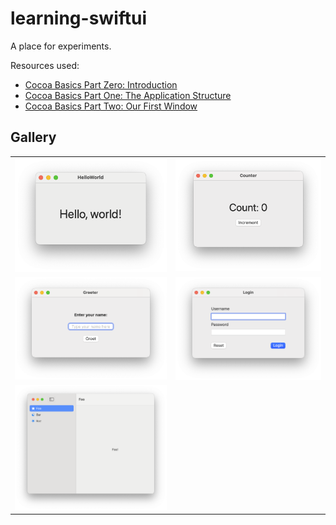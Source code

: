 # learning-swiftui

A place for experiments.

Resources used:

- [Cocoa Basics Part Zero: Introduction](https://blog.xoria.org/cocoa-basics-0/)
- [Cocoa Basics Part One: The Application Structure](https://blog.xoria.org/cocoa-basics-1/)
- [Cocoa Basics Part Two: Our First Window](https://blog.xoria.org/cocoa-basics-2/)

## Gallery

<table>
  <tr>
    <td>
      <img src="HelloWorld/Screenshot.png" />
    </td>
    <td>
      <img src="Counter/Screenshot.png" />
    </td>
  </tr>
  <tr>
    <td>
      <img src="Greeter/Screenshot.png" />
    </td>
    <td>
      <img src="Login/Screenshot.png" />
    </td>
  </tr>
  <tr>
    <td>
      <img src="Sidebar/Screenshot.png" />
    </td>
    <td>
    </td>
  </tr>
</table>
